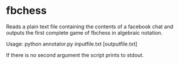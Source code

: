 # fbchess

Reads a plain text file containing the contents of a facebook chat and outputs the first complete game of fbchess in algebraic notation.

Usage:
python annotator.py inputfile.txt [outputfile.txt]

If there is no second argument the script prints to stdout.
